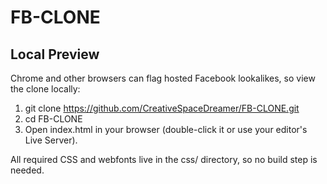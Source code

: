 # FB-CLONE

## Local Preview

Chrome and other browsers can flag hosted Facebook lookalikes, so view the clone locally:

1. git clone https://github.com/CreativeSpaceDreamer/FB-CLONE.git
2. cd FB-CLONE
3. Open index.html in your browser (double-click it or use your editor's Live Server).

All required CSS and webfonts live in the css/ directory, so no build step is needed.
